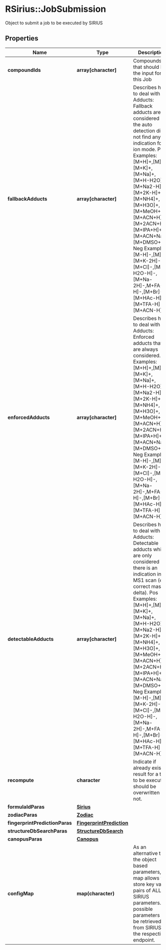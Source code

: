 # RSirius::JobSubmission

Object to submit a job to be executed by SIRIUS

## Properties
Name | Type | Description | Notes
------------ | ------------- | ------------- | -------------
**compoundIds** | **array[character]** | Compounds that should be the input for this Job | [optional] 
**fallbackAdducts** | **array[character]** | Describes how to deal with Adducts: Fallback adducts are considered if the auto detection did not find any indication for an ion mode.  Pos Examples: [M+H]+,[M]+,[M+K]+,[M+Na]+,[M+H-H2O]+,[M+Na2-H]+,[M+2K-H]+,[M+NH4]+,[M+H3O]+,[M+MeOH+H]+,[M+ACN+H]+,[M+2ACN+H]+,[M+IPA+H]+,[M+ACN+Na]+,[M+DMSO+H]+  Neg Examples: [M-H]-,[M]-,[M+K-2H]-,[M+Cl]-,[M-H2O-H]-,[M+Na-2H]-,M+FA-H]-,[M+Br]-,[M+HAc-H]-,[M+TFA-H]-,[M+ACN-H]- | [optional] 
**enforcedAdducts** | **array[character]** | Describes how to deal with Adducts:  Enforced adducts that are always considered.  Pos Examples: [M+H]+,[M]+,[M+K]+,[M+Na]+,[M+H-H2O]+,[M+Na2-H]+,[M+2K-H]+,[M+NH4]+,[M+H3O]+,[M+MeOH+H]+,[M+ACN+H]+,[M+2ACN+H]+,[M+IPA+H]+,[M+ACN+Na]+,[M+DMSO+H]+  Neg Examples: [M-H]-,[M]-,[M+K-2H]-,[M+Cl]-,[M-H2O-H]-,[M+Na-2H]-,M+FA-H]-,[M+Br]-,[M+HAc-H]-,[M+TFA-H]-,[M+ACN-H]- | [optional] 
**detectableAdducts** | **array[character]** | Describes how to deal with Adducts: Detectable adducts which are only considered if there is an indication in the MS1 scan (e.g. correct mass delta).  Pos Examples: [M+H]+,[M]+,[M+K]+,[M+Na]+,[M+H-H2O]+,[M+Na2-H]+,[M+2K-H]+,[M+NH4]+,[M+H3O]+,[M+MeOH+H]+,[M+ACN+H]+,[M+2ACN+H]+,[M+IPA+H]+,[M+ACN+Na]+,[M+DMSO+H]+  Neg Examples: [M-H]-,[M]-,[M+K-2H]-,[M+Cl]-,[M-H2O-H]-,[M+Na-2H]-,M+FA-H]-,[M+Br]-,[M+HAc-H]-,[M+TFA-H]-,[M+ACN-H]- | [optional] 
**recompute** | **character** | Indicate if already existing result for a tool to be executed should be overwritten or not. | [optional] 
**formulaIdParas** | [**Sirius**](Sirius.md) |  | [optional] 
**zodiacParas** | [**Zodiac**](Zodiac.md) |  | [optional] 
**fingerprintPredictionParas** | [**FingerprintPrediction**](FingerprintPrediction.md) |  | [optional] 
**structureDbSearchParas** | [**StructureDbSearch**](StructureDbSearch.md) |  | [optional] 
**canopusParas** | [**Canopus**](Canopus.md) |  | [optional] 
**configMap** | **map(character)** | As an alternative to the object based parameters, this map allows to store key value pairs  of ALL SIRIUS parameters. All possible parameters can be retrieved from SIRIUS via the respective endpoint. | [optional] 


